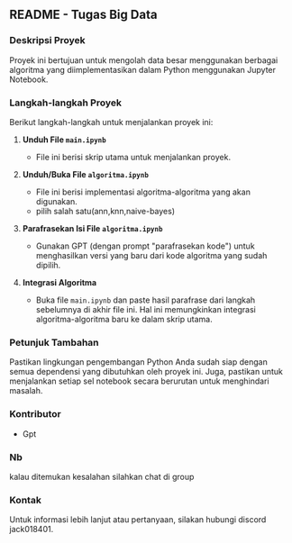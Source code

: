 
## README - Tugas Big Data

### Deskripsi Proyek
Proyek ini bertujuan untuk mengolah data besar menggunakan berbagai algoritma yang diimplementasikan dalam Python menggunakan Jupyter Notebook.

### Langkah-langkah Proyek
Berikut langkah-langkah untuk menjalankan proyek ini:

1. **Unduh File `main.ipynb`**
   - File ini berisi skrip utama untuk menjalankan proyek.

2. **Unduh/Buka File `algoritma.ipynb`**
   - File ini berisi implementasi algoritma-algoritma yang akan digunakan.
   - pilih salah satu(ann,knn,naive-bayes)

3. **Parafrasekan Isi File `algoritma.ipynb`**
   - Gunakan GPT (dengan prompt "parafrasekan kode") untuk menghasilkan versi yang baru dari kode algoritma yang sudah dipilih.

4. **Integrasi Algoritma**
   - Buka file `main.ipynb` dan paste hasil parafrase dari langkah sebelumnya di akhir file ini. Hal ini memungkinkan integrasi algoritma-algoritma baru ke dalam skrip utama.

### Petunjuk Tambahan
Pastikan lingkungan pengembangan Python Anda sudah siap dengan semua dependensi yang dibutuhkan oleh proyek ini. Juga, pastikan untuk menjalankan setiap sel notebook secara berurutan untuk menghindari masalah.

### Kontributor
- Gpt

### Nb
kalau ditemukan kesalahan silahkan chat di group

### Kontak
Untuk informasi lebih lanjut atau pertanyaan, silakan hubungi discord jack018401.

